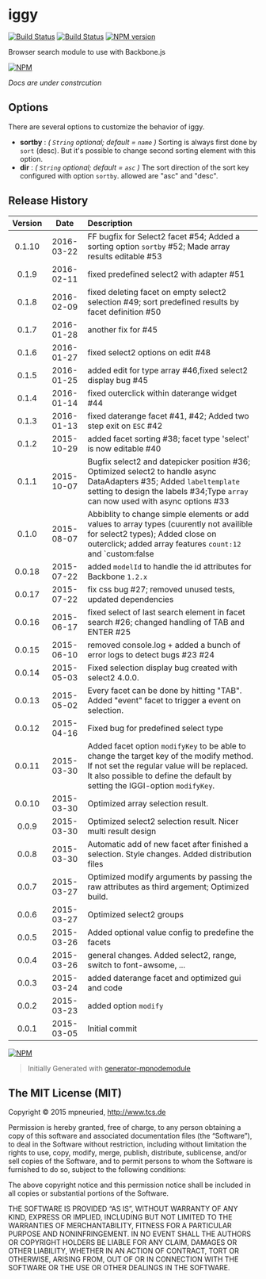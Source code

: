 iggy
============

[![Build Status](https://secure.travis-ci.org/mpneuried/iggy.png?branch=master)](http://travis-ci.org/mpneuried/iggy)
[![Build Status](https://david-dm.org/mpneuried/iggy.png)](https://david-dm.org/mpneuried/iggy)
[![NPM version](https://badge.fury.io/js/iggy.png)](http://badge.fury.io/js/iggy)

Browser search module to use with Backbone.js

[![NPM](https://nodei.co/npm/iggy.png?downloads=true&stars=true)](https://nodei.co/npm/iggy/)

*Docs are under constrcution* 

## Options

There are several options to customize the behavior of iggy.

- **sortby** : *( `String` optional; default = `name` )* Sorting is always first done by `sort` (desc). But it's possible to change second sorting element with this option.
- **dir** : *( `String` optional; default = `asc` )* The sort direction of the sort key configured with option `sortby`. allowed are "asc" and "desc".

## Release History
|Version|Date|Description|
|:--:|:--:|:--|
|0.1.10|2016-03-22|FF bugfix for Select2 facet #54; Added a sorting option `sortby` #52; Made array results editable #53|
|0.1.9|2016-02-11|fixed predefined select2 with adapter #51 |
|0.1.8|2016-02-09|fixed deleting facet on empty select2 selection #49; sort predefined results by facet definition #50 |
|0.1.7|2016-01-28|another fix for #45 |
|0.1.6|2016-01-27|fixed select2 options on edit #48 |
|0.1.5|2016-01-25|added edit for type array #46,fixed select2 display bug #45 |
|0.1.4|2016-01-14|fixed outerclick within daterange widget #44|
|0.1.3|2016-01-13|fixed daterange facet #41, #42; Added two step exit on `ESC` #42|
|0.1.2|2015-10-29|added facet sorting #38; facet type 'select' is now editable #40|
|0.1.1|2015-10-07|Bugfix select2 and datepicker position #36; Optimized select2 to handle async DataAdapters #35; Added `labeltemplate` setting to design the labels #34;Type `array` can now used with async options #33|
|0.1.0|2015-08-07|Abbiblity to change simple elements or add values to array types (cuurently not availible for select2 types); Added close on outerclick; added array features `count:12` and `custom:false|true`;bugfix facet remove render;|
|0.0.18|2015-07-22|added `modelId` to handle the id attributes for Backbone `1.2.x`|
|0.0.17|2015-07-22|fix css bug #27; removed unused tests, updated dependencies|
|0.0.16|2015-06-17|fixed select of last search element in facet search #26; changed handling of TAB and ENTER #25|
|0.0.15|2015-06-10|removed console.log + added a bunch of error logs to detect bugs #23 #24|
|0.0.14|2015-05-03|Fixed selection display bug created with select2 4.0.0.|
|0.0.13|2015-05-02|Every facet can be done by hitting "TAB". Added "event" facet to trigger a event on selection.|
|0.0.12|2015-04-16|Fixed bug for predefined select type|
|0.0.11|2015-03-30|Added facet option `modifyKey` to be able to change the target key of the modify method. If not set the regular value will be replaced. It also possible to define the default by setting the IGGI-option `modifyKey`.|
|0.0.10|2015-03-30|Optimized array selection result.|
|0.0.9|2015-03-30|Optimized select2 selection result. Nicer multi result design|
|0.0.8|2015-03-30|Automatic add of new facet after finished a selection. Style changes. Added distribution files|
|0.0.7|2015-03-27|Optimized modify arguments by passing the raw attributes as third argement; Optimized build.|
|0.0.6|2015-03-27|Optimized select2 groups|
|0.0.5|2015-03-26|Added optional value config to predefine the facets|
|0.0.4|2015-03-26|general changes. Added select2, range, switch to font-awsome, ...|
|0.0.3|2015-03-24|added daterange facet and optimized gui and code |
|0.0.2|2015-03-23|added option `modify`|
|0.0.1|2015-03-05|Initial commit|

[![NPM](https://nodei.co/npm-dl/iggy.png?months=6)](https://nodei.co/npm/iggy/)

> Initially Generated with [generator-mpnodemodule](https://github.com/mpneuried/generator-mpnodemodule)

## The MIT License (MIT)

Copyright © 2015 mpneuried, http://www.tcs.de

Permission is hereby granted, free of charge, to any person obtaining a copy of this software and associated documentation files (the “Software”), to deal in the Software without restriction, including without limitation the rights to use, copy, modify, merge, publish, distribute, sublicense, and/or sell copies of the Software, and to permit persons to whom the Software is furnished to do so, subject to the following conditions:

The above copyright notice and this permission notice shall be included in all copies or substantial portions of the Software.

THE SOFTWARE IS PROVIDED “AS IS”, WITHOUT WARRANTY OF ANY KIND, EXPRESS OR IMPLIED, INCLUDING BUT NOT LIMITED TO THE WARRANTIES OF MERCHANTABILITY, FITNESS FOR A PARTICULAR PURPOSE AND NONINFRINGEMENT. IN NO EVENT SHALL THE AUTHORS OR COPYRIGHT HOLDERS BE LIABLE FOR ANY CLAIM, DAMAGES OR OTHER LIABILITY, WHETHER IN AN ACTION OF CONTRACT, TORT OR OTHERWISE, ARISING FROM, OUT OF OR IN CONNECTION WITH THE SOFTWARE OR THE USE OR OTHER DEALINGS IN THE SOFTWARE.
